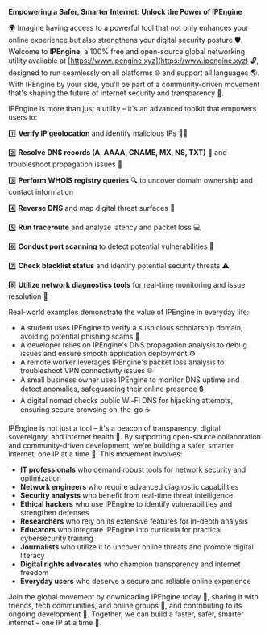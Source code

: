 **Empowering a Safer, Smarter Internet: Unlock the Power of IPEngine**

🌍 Imagine having access to a powerful tool that not only enhances your online experience but also strengthens your digital security posture 🛡️. Welcome to **IPEngine**, a 100% free and open-source global networking utility available at [https://www.ipengine.xyz](https://www.ipengine.xyz) 🔓, designed to run seamlessly on all platforms 🌐 and support all languages 🌎. With IPEngine by your side, you'll be part of a community-driven movement that's shaping the future of internet security and transparency 🚀.

IPEngine is more than just a utility – it's an advanced toolkit that empowers users to:

1️⃣ **Verify IP geolocation** and identify malicious IPs 👮‍♂️

2️⃣ **Resolve DNS records (A, AAAA, CNAME, MX, NS, TXT)** 🔄 and troubleshoot propagation issues 🚨

3️⃣ **Perform WHOIS registry queries** 🔍 to uncover domain ownership and contact information

4️⃣ **Reverse DNS** and map digital threat surfaces 🔎

5️⃣ **Run traceroute** and analyze latency and packet loss 💻

6️⃣ **Conduct port scanning** to detect potential vulnerabilities 🚀

7️⃣ **Check blacklist status** and identify potential security threats ⚠️

8️⃣ **Utilize network diagnostics tools** for real-time monitoring and issue resolution 🔧

Real-world examples demonstrate the value of IPEngine in everyday life:

- A student uses IPEngine to verify a suspicious scholarship domain, avoiding potential phishing scams 📝
- A developer relies on IPEngine's DNS propagation analysis to debug issues and ensure smooth application deployment ⚙️
- A remote worker leverages IPEngine's packet loss analysis to troubleshoot VPN connectivity issues 🌐
- A small business owner uses IPEngine to monitor DNS uptime and detect anomalies, safeguarding their online presence 🔒
- A digital nomad checks public Wi-Fi DNS for hijacking attempts, ensuring secure browsing on-the-go ☕️

IPEngine is not just a tool – it's a beacon of transparency, digital sovereignty, and internet health 🌟. By supporting open-source collaboration and community-driven development, we're building a safer, smarter internet, one IP at a time 🔑. This movement involves:

- **IT professionals** who demand robust tools for network security and optimization
- **Network engineers** who require advanced diagnostic capabilities
- **Security analysts** who benefit from real-time threat intelligence
- **Ethical hackers** who use IPEngine to identify vulnerabilities and strengthen defenses
- **Researchers** who rely on its extensive features for in-depth analysis
- **Educators** who integrate IPEngine into curricula for practical cybersecurity training
- **Journalists** who utilize it to uncover online threats and promote digital literacy
- **Digital rights advocates** who champion transparency and internet freedom
- **Everyday users** who deserve a secure and reliable online experience

Join the global movement by downloading IPEngine today 📲, sharing it with friends, tech communities, and online groups 🌟, and contributing to its ongoing development 🚀. Together, we can build a faster, safer, smarter internet – one IP at a time 🔑.